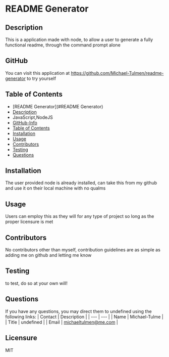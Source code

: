 
# README Generator
        
## Description
This is a application made with node, to allow a user to generate a fully functional readme, through the command prompt alone

## GitHub
You can visit this application at https://github.com/Michael-Tulmen/readme-generator to try yourself
            
## Table of Contents
- [README Generator](#README Generator)
- [Description](#description)
- JavaScript,NodeJS
- [GitHub-Info](#github)
- [Table of Contents](#table-of-contents)
- [Installation](#installation)
- [Usage](#usage)
- [Contributors](#contributing)
- [Testing](#Testing)
- [Questions](#Questions)
        
        
## Installation
The user provided node is already installed, can take this from my github and use it on their local machine with no qualms
        
        
## Usage
Users can employ this as they will for any type of project so long as the proper licensure is met
        
        
## Contributors
No contributors other than myself, contribution guidelines are as simple as adding me on github and letting me know

## Testing
to test, do so at your own will!
        
## Questions
If you have any questions, you may direct them to undefined using the following links:
| Contact | Description |
| --- | --- |
| Name | Michael-Tulme |
| Title | undefined |
| Email | <michaeltulmen@me.com> |

## Licensure
MIT  
